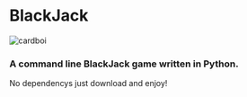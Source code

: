 # BlackJack
 
 ![cardboi](https://user-images.githubusercontent.com/30321729/93627297-bdadcb80-f9b2-11ea-9580-5e1a9c72bae3.png)

 
 ### A command line BlackJack game written in Python.
No dependencys just download and enjoy!
